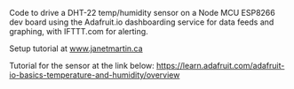 Code to drive a DHT-22 temp/humidity sensor on a Node MCU ESP8266 dev board using the Adafruit.io dashboarding service for data feeds and graphing, with IFTTT.com for alerting.

Setup tutorial at www.janetmartin.ca

Tutorial for the sensor at the link below:
https://learn.adafruit.com/adafruit-io-basics-temperature-and-humidity/overview
